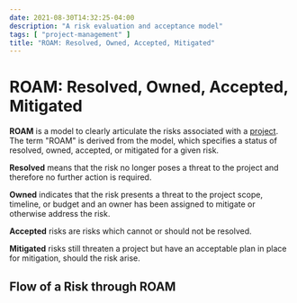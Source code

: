 ```yaml
---
date: 2021-08-30T14:32:25-04:00
description: "A risk evaluation and acceptance model"
tags: [ "project-management" ]
title: "ROAM: Resolved, Owned, Accepted, Mitigated"
---
```


# ROAM: Resolved, Owned, Accepted, Mitigated

**ROAM** is a model to clearly articulate the risks associated with a [project](project-management.md). The term "ROAM" is derived from the model, which specifies a status of resolved, owned, accepted, or mitigated for a given risk.

**Resolved** means that the risk no longer poses a threat to the project and therefore no further action is required.

**Owned** indicates that the risk presents a threat to the project scope, timeline, or budget and an owner has been assigned to mitigate or otherwise address the risk.

**Accepted** risks are risks which cannot or should not be resolved.

**Mitigated** risks still threaten a project but have an acceptable plan in place for mitigation, should the risk arise.

## Flow of a Risk through ROAM

```mermaid

```